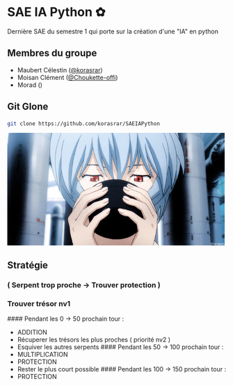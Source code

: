 # SAE IA Python 	✿

Dernière SAE du semestre 1 qui porte sur la création d'une "IA" en python


## Membres du groupe 

- Maubert Célestin ([@korasrar](https://github.com/korasrar))
- Moisan Clément ([@Choukette-offi](https://github.com/Choukette-offi))
- Morad ()

## Git Glone 

```bash
git clone https://github.com/korasrar/SAEIAPython
```


![ReiAyanami](https://github.com/korasrar/Work/blob/main/img/reigif2.gif)

## Stratégie
### ( Serpent trop proche -> Trouver protection )
### Trouver trésor nv1
#### Pendant les 0 -> 50 prochain tour :
- ADDITION
- Récuperer les trésors les plus proches ( priorité nv2 ) 
- Esquiver les autres serpents
#### Pendant les 50 -> 100 prochain tour :
- MULTIPLICATION
- PROTECTION
- Rester le plus court possible
#### Pendant les 100 -> 150 prochain tour :
- PROTECTION

